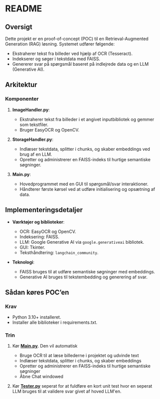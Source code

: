 # README

## Oversigt
Dette projekt er en proof-of-concept (POC) til en Retrieval-Augmented Generation (RAG) løsning. Systemet udfører følgende:
- Ekstraherer tekst fra billeder ved hjælp af OCR (Tesseract).
- Indekserer og søger i tekstdata med FAISS.
- Genererer svar på spørgsmål baseret på indlejrede data og en LLM (Generative AI).

## Arkitektur
### Komponenter
1. **ImageHandler.py**:
   - Ekstraherer tekst fra billeder i et angivet inputbibliotek og gemmer som tekstfiler.
   - Bruger EasyOCR og OpenCV.

2. **StorageHandler.py**:
   - Indlæser tekstdata, splitter i chunks, og skaber embeddings ved brug af en LLM.
   - Opretter og administrerer en FAISS-indeks til hurtige semantiske søgninger.

3. **Main.py**:
   - Hovedprogrammet med en GUI til spørgsmål/svar interaktioner.
   - Håndterer første kørsel ved at udføre initialisering og opsætning af data.

## Implementeringsdetaljer
- **Værktøjer og biblioteker**:
  - OCR: EasyOCR og OpenCV.
  - Indeksering: FAISS.
  - LLM: Google Generative AI via `google.generativeai` bibliotek.
  - GUI: Tkinter.
  - Teksthåndtering: `langchain_community`.

- **Teknologi**:
  - FAISS bruges til at udføre semantiske søgninger med embeddings.
  - Generative AI bruges til tekstembedding og generering af svar.

## Sådan køres POC’en
### Krav
- Python 3.10+ installeret.
- Installer alle biblioteker i requirements.txt.

### Trin
1. Kør **[Main.py](./Main.py)**. Den vil automatisk
   - Bruge OCR til at læse billederne i projektet og udvinde text
   - Indlæser tekstdata, splitter i chunks, og skaber embeddings
   - Opretter og administrerer en FAISS-indeks til hurtige semantiske søgninger
   - Åbne Chat windowed

3. Kør **[Tester.py](./Tester.py)** seperat for at fuldføre en kort unit test hvor en seperat LLM bruges til at validere svar givet af hoved LLM'en.
  
